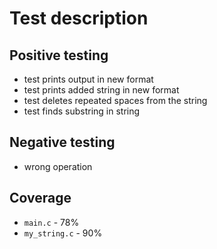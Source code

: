 # Test description

## Positive testing

- test prints output in new format
- test prints added string in new format
- test deletes repeated spaces from the string
- test finds substring in string

## Negative testing

- wrong operation

## Coverage
- `main.c` - 78%
- `my_string.c` - 90%